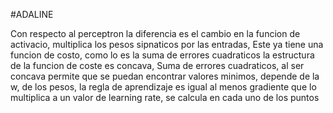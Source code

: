 #ADALINE

Con respecto al perceptron la diferencia es el cambio en la funcion de activacio, multiplica los pesos sipnaticos por las entradas, 
Este ya tiene una funcion de costo, como lo es la suma de errores cuadraticos 
la estructura de la funcion de coste es concava, Suma de errores cuadraticos, al ser concava permite que se puedan encontrar valores minimos, depende de la w, de los pesos, la regla de aprendizaje es igual al menos gradiente que lo multiplica a un valor de learning rate, se calcula en cada uno de los puntos

